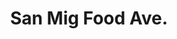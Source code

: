 ---
title: "San Mig Food Ave."
url: /paranaque/san-mig-food-ave-dr-arcadio-santos-avenue/
shop: Lebensmittel
---